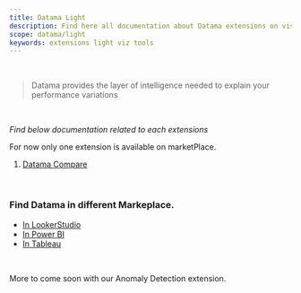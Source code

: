 ```yaml
---
title: Datama Light
description: Find here all documentation about Datama extensions on visualization tools
scope: datama/light
keywords: extensions light viz tools
---
```


<br/>

> Datama provides the layer of intelligence needed to explain your performance variations

<br/>

_Find below documentation related to each extensions_

For now only one extension is available on marketPlace. 


1. [Datama Compare]({{site.url}}/{{site.baseurl}}/extensions/datama-compare/introduction.html)

<br/>

### Find Datama in different Markeplace.
- [In LookerStudio]({{site.url}}/{{site.baseurl}}/extensions/how-to-use/looker-studio.html)
- [In Power BI]({{site.url}}/{{site.baseurl}}/extensions/how-to-use/power_bi.html)
- [In Tableau]({{site.url}}/{{site.baseurl}}/extensions/how-to-use/tableau.html)

<br>

More to come soon with our Anomaly Detection extension. 